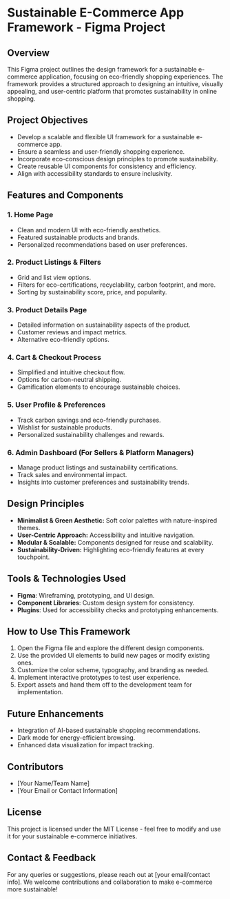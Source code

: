 # Sustainable E-Commerce App Framework - Figma Project

## Overview
This Figma project outlines the design framework for a sustainable e-commerce application, focusing on eco-friendly shopping experiences. The framework provides a structured approach to designing an intuitive, visually appealing, and user-centric platform that promotes sustainability in online shopping.

## Project Objectives
- Develop a scalable and flexible UI framework for a sustainable e-commerce app.
- Ensure a seamless and user-friendly shopping experience.
- Incorporate eco-conscious design principles to promote sustainability.
- Create reusable UI components for consistency and efficiency.
- Align with accessibility standards to ensure inclusivity.

## Features and Components
### 1. **Home Page**
   - Clean and modern UI with eco-friendly aesthetics.
   - Featured sustainable products and brands.
   - Personalized recommendations based on user preferences.

### 2. **Product Listings & Filters**
   - Grid and list view options.
   - Filters for eco-certifications, recyclability, carbon footprint, and more.
   - Sorting by sustainability score, price, and popularity.

### 3. **Product Details Page**
   - Detailed information on sustainability aspects of the product.
   - Customer reviews and impact metrics.
   - Alternative eco-friendly options.

### 4. **Cart & Checkout Process**
   - Simplified and intuitive checkout flow.
   - Options for carbon-neutral shipping.
   - Gamification elements to encourage sustainable choices.

### 5. **User Profile & Preferences**
   - Track carbon savings and eco-friendly purchases.
   - Wishlist for sustainable products.
   - Personalized sustainability challenges and rewards.

### 6. **Admin Dashboard (For Sellers & Platform Managers)**
   - Manage product listings and sustainability certifications.
   - Track sales and environmental impact.
   - Insights into customer preferences and sustainability trends.

## Design Principles
- **Minimalist & Green Aesthetic:** Soft color palettes with nature-inspired themes.
- **User-Centric Approach:** Accessibility and intuitive navigation.
- **Modular & Scalable:** Components designed for reuse and scalability.
- **Sustainability-Driven:** Highlighting eco-friendly features at every touchpoint.

## Tools & Technologies Used
- **Figma**: Wireframing, prototyping, and UI design.
- **Component Libraries**: Custom design system for consistency.
- **Plugins**: Used for accessibility checks and prototyping enhancements.

## How to Use This Framework
1. Open the Figma file and explore the different design components.
2. Use the provided UI elements to build new pages or modify existing ones.
3. Customize the color scheme, typography, and branding as needed.
4. Implement interactive prototypes to test user experience.
5. Export assets and hand them off to the development team for implementation.

## Future Enhancements
- Integration of AI-based sustainable shopping recommendations.
- Dark mode for energy-efficient browsing.
- Enhanced data visualization for impact tracking.

## Contributors
- [Your Name/Team Name]
- [Your Email or Contact Information]

## License
This project is licensed under the MIT License - feel free to modify and use it for your sustainable e-commerce initiatives.

## Contact & Feedback
For any queries or suggestions, please reach out at [your email/contact info]. We welcome contributions and collaboration to make e-commerce more sustainable!

